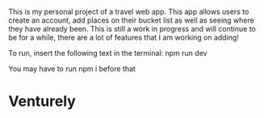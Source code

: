This is my personal project of a travel web app. This app allows users to create an account, add places on their bucket list as well as seeing where they have already been. This is still a work in progress and will continue to be for a while, there are a lot of features that I am working on adding!

To run, insert the following text in the terminal: npm run dev

You may have to run npm i before that
# Venturely
